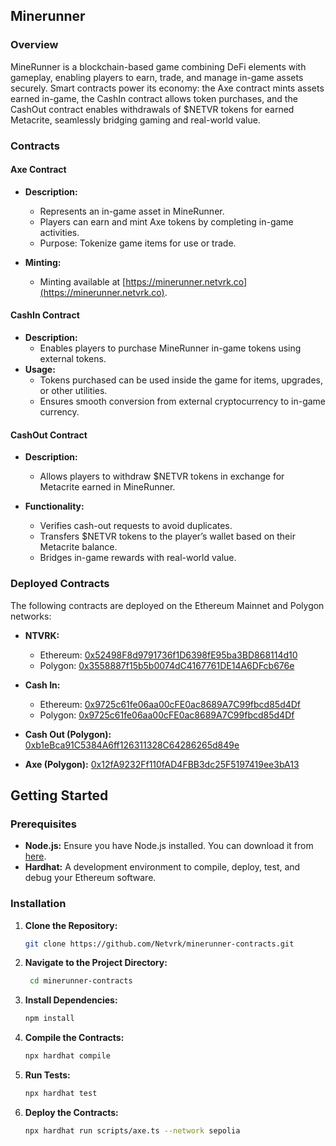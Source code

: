 ## Minerunner

### Overview

MineRunner is a blockchain-based game combining DeFi elements with gameplay, enabling players to earn, trade, and manage in-game assets securely. Smart contracts power its economy: the Axe contract mints assets earned in-game, the CashIn contract allows token purchases, and the CashOut contract enables withdrawals of $NETVR tokens for earned Metacrite, seamlessly bridging gaming and real-world value.

### Contracts

#### Axe Contract

- **Description:**

  - Represents an in-game asset in MineRunner.
  - Players can earn and mint Axe tokens by completing in-game activities.
  - Purpose: Tokenize game items for use or trade.

- **Minting:**
  - Minting available at [https://minerunner.netvrk.co](https://minerunner.netvrk.co).

#### CashIn Contract

- **Description:**
  - Enables players to purchase MineRunner in-game tokens using external tokens.
- **Usage:**
  - Tokens purchased can be used inside the game for items, upgrades, or other utilities.
  - Ensures smooth conversion from external cryptocurrency to in-game currency.

#### CashOut Contract

- **Description:**

  - Allows players to withdraw $NETVR tokens in exchange for Metacrite earned in MineRunner.

- **Functionality:**
  - Verifies cash-out requests to avoid duplicates.
  - Transfers $NETVR tokens to the player’s wallet based on their Metacrite balance.
  - Bridges in-game rewards with real-world value.

### Deployed Contracts

The following contracts are deployed on the Ethereum Mainnet and Polygon networks:

- **NTVRK:**

  - Ethereum: [0x52498F8d9791736f1D6398fE95ba3BD868114d10](https://etherscan.io/address/0x52498F8d9791736f1D6398fE95ba3BD868114d10)
  - Polygon: [0x3558887f15b5b0074dC4167761DE14A6DFcb676e](https://polygonscan.com/address/0x3558887f15b5b0074dC4167761DE14A6DFcb676e)

- **Cash In:**

  - Ethereum: [0x9725c61fe06aa00cFE0ac8689A7C99fbcd85d4Df](https://etherscan.io/address/0x9725c61fe06aa00cFE0ac8689A7C99fbcd85d4Df)
  - Polygon: [0x9725c61fe06aa00cFE0ac8689A7C99fbcd85d4Df](https://polygonscan.com/address/0x9725c61fe06aa00cFE0ac8689A7C99fbcd85d4Df)

- **Cash Out (Polygon):** [0xb1eBca91C5384A6ff126311328C64286265d849e](https://polygonscan.com/address/0xb1eBca91C5384A6ff126311328C64286265d849e)

- **Axe (Polygon):** [0x12fA9232Ff110fAD4FBB3dc25F5197419ee3bA13](https://polygonscan.com/address/0x12fA9232Ff110fAD4FBB3dc25F5197419ee3bA13)

## Getting Started

### Prerequisites

- **Node.js:** Ensure you have Node.js installed. You can download it from [here](https://nodejs.org/).
- **Hardhat:** A development environment to compile, deploy, test, and debug your Ethereum software.

### Installation

1. **Clone the Repository:**
   ```bash
   git clone https://github.com/Netvrk/minerunner-contracts.git
   ```
2. **Navigate to the Project Directory:**

   ```bash
    cd minerunner-contracts
   ```

3. **Install Dependencies:**
   ```bash
   npm install
   ```
4. **Compile the Contracts:**

   ```bash
   npx hardhat compile
   ```

5. **Run Tests:**

   ```bash
   npx hardhat test
   ```

6. **Deploy the Contracts:**
   ```bash
   npx hardhat run scripts/axe.ts --network sepolia
   ```

